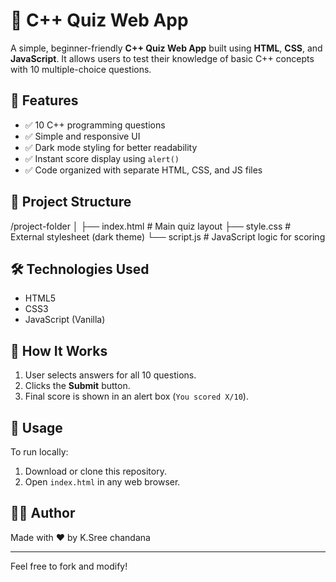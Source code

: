 # 🧠 C++ Quiz Web App

A simple, beginner-friendly **C++ Quiz Web App** built using **HTML**, **CSS**, and **JavaScript**. It allows users to test their knowledge of basic C++ concepts with 10 multiple-choice questions.

## 🚀 Features

- ✅ 10 C++ programming questions  
- ✅ Simple and responsive UI  
- ✅ Dark mode styling for better readability  
- ✅ Instant score display using `alert()`  
- ✅ Code organized with separate HTML, CSS, and JS files  

## 📁 Project Structure

/project-folder
│
├── index.html # Main quiz layout
├── style.css # External stylesheet (dark theme)
└── script.js # JavaScript logic for scoring

## 🛠 Technologies Used

- HTML5
- CSS3
- JavaScript (Vanilla)

## 🎯 How It Works

1. User selects answers for all 10 questions.
2. Clicks the **Submit** button.
3. Final score is shown in an alert box (`You scored X/10`).

## 📌 Usage

To run locally:
1. Download or clone this repository.
2. Open `index.html` in any web browser.

## 🧑‍💻 Author

Made with ❤️ by K.Sree chandana

---

Feel free to fork and modify!
